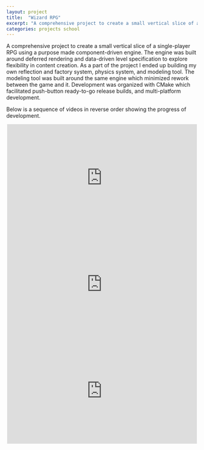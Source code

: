 ```yaml
---
layout: project
title:  "Wizard RPG"
excerpt: "A comprehensive project to create a small vertical slice of a single-player RPG using a purpose made component-driven engine. The engine was built around deferred rendering and data-driven level specification to explore flexibility in content creation."
categories: projects school
---
```


A comprehensive project to create a small vertical slice of a single-player RPG using a purpose made component-driven engine. The engine was built around deferred rendering and data-driven level specification to explore flexibility in content creation. As a part of the project I ended up building my own reflection and factory system, physics system, and modeling tool. The modeling tool was built around the same engine which minimized rework between the game and it. Development was organized with CMake which facilitated push-button ready-to-go release builds, and multi-platform development.

Below is a sequence of videos in reverse order showing the progress of development.

<center><iframe src="http://player.vimeo.com/video/46199285" width="500" height="281" frameborder="0" webkitAllowFullScreen mozallowfullscreen allowFullScreen></iframe></center>

<center><iframe src="http://player.vimeo.com/video/45263986" width="500" height="281" frameborder="0" webkitAllowFullScreen mozallowfullscreen allowFullScreen></iframe></center>

<center><iframe src="http://player.vimeo.com/video/45103199" width="500" height="281" frameborder="0" webkitAllowFullScreen mozallowfullscreen allowFullScreen></iframe></center>